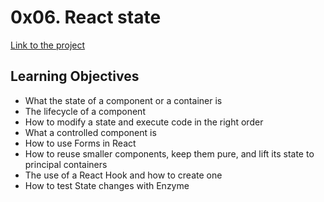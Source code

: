 # 0x06. React state
[Link to the project](https://intranet.hbtn.io/projects/609)

## Learning Objectives
<ul>
<li>What the state of a component or a container is</li>
<li>The lifecycle of a component</li>
<li>How to modify a state and execute code in the right order</li>
<li>What a controlled component is</li>
<li>How to use Forms in React</li>
<li>How to reuse smaller components, keep them pure, and lift its state to principal containers</li>
<li>The use of a React Hook and how to create one</li>
<li>How to test State changes with Enzyme</li>
</ul>
